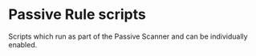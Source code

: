 Passive Rule scripts
====================

Scripts which run as part of the Passive Scanner and can be individually enabled. 